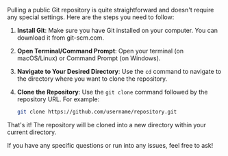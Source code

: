 Pulling a public Git repository is quite straightforward and doesn't require any special settings. Here are the steps you need to follow:

1. **Install Git**: Make sure you have Git installed on your computer. You can download it from git-scm.com.

2. **Open Terminal/Command Prompt**: Open your terminal (on macOS/Linux) or Command Prompt (on Windows).

3. **Navigate to Your Desired Directory**: Use the `cd` command to navigate to the directory where you want to clone the repository.

4. **Clone the Repository**: Use the `git clone` command followed by the repository URL. For example:
   ```sh
   git clone https://github.com/username/repository.git
   ```

That's it! The repository will be cloned into a new directory within your current directory.

If you have any specific questions or run into any issues, feel free to ask!
